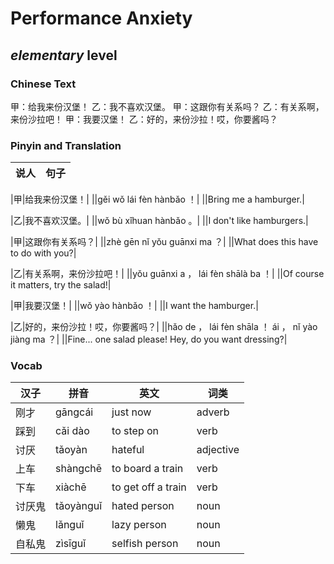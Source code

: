 # Performance Anxiety
## *elementary* level

### Chinese Text
甲：给我来份汉堡！
乙：我不喜欢汉堡。
甲：这跟你有关系吗？
乙：有关系啊，来份沙拉吧！
甲：我要汉堡！
乙：好的，来份沙拉！哎，你要酱吗？

### Pinyin and Translation
|说人|句子|
|----|----|

|甲|给我来份汉堡！|
||gěi wǒ lái fèn hànbǎo ！|
||Bring me a hamburger.|

|乙|我不喜欢汉堡。|
||wǒ bù xǐhuan hànbǎo 。|
||I don't like hamburgers.|

|甲|这跟你有关系吗？|
||zhè gēn nǐ yǒu guānxi ma ？|
||What does this have to do with you?|

|乙|有关系啊，来份沙拉吧！|
||yǒu guānxi a ， lái fèn shālà ba ！|
||Of course it matters, try the salad!|

|甲|我要汉堡！|
||wǒ yào hànbǎo ！|
||I want the hamburger.|

|乙|好的，来份沙拉！哎，你要酱吗？|
||hǎo de ， lái fèn shāla ！ ái ， nǐ yào jiàng ma ？|
||Fine... one salad please! Hey, do you want dressing?|
### Vocab
|汉子|拼音|英文|词类|
|----|----|----|----|
|刚才|gāngcái|just now|adverb|
|踩到|cǎi dào|to step on|verb|
|讨厌|tǎoyàn|hateful|adjective|
|上车|shàngchē|to board a train|verb|
|下车|xiàchē|to get off a train|verb|
|讨厌鬼|tǎoyànguǐ|hated person|noun|
|懒鬼|lǎnguǐ|lazy person|noun|
|自私鬼|zìsīguǐ|selfish person|noun|